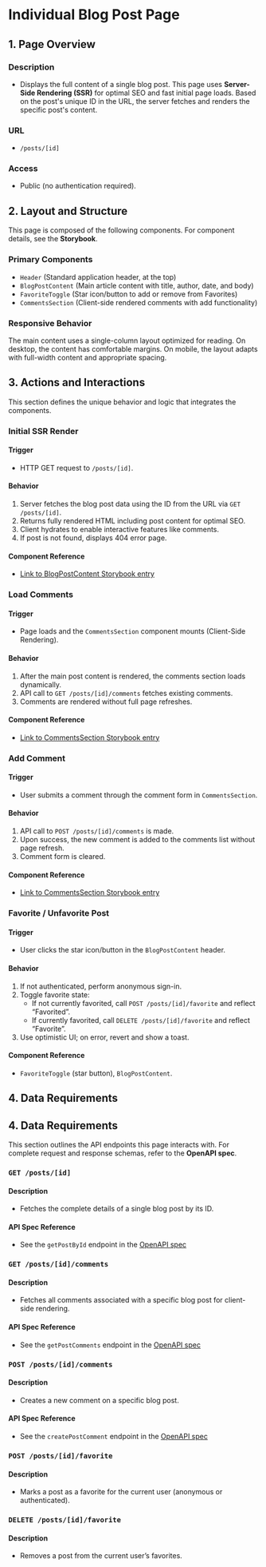 # Individual Blog Post Page

## 1. Page Overview

### Description
- Displays the full content of a single blog post. This page uses **Server-Side Rendering (SSR)** for optimal SEO and fast initial page loads. Based on the post's unique ID in the URL, the server fetches and renders the specific post's content.

### URL
- `/posts/[id]`

### Access
- Public (no authentication required).

## 2. Layout and Structure

This page is composed of the following components. For component details, see the **Storybook**.

### Primary Components
- `Header` (Standard application header, at the top)
- `BlogPostContent` (Main article content with title, author, date, and body)
- `FavoriteToggle` (Star icon/button to add or remove from Favorites)
- `CommentsSection` (Client-side rendered comments with add functionality)

### Responsive Behavior

The main content uses a single-column layout optimized for reading. On desktop, the content has comfortable margins. On mobile, the layout adapts with full-width content and appropriate spacing.

## 3. Actions and Interactions

This section defines the unique behavior and logic that integrates the components.

### Initial SSR Render

#### Trigger
- HTTP GET request to `/posts/[id]`.

#### Behavior
1. Server fetches the blog post data using the ID from the URL via `GET /posts/[id]`.
2. Returns fully rendered HTML including post content for optimal SEO.
3. Client hydrates to enable interactive features like comments.
4. If post is not found, displays 404 error page.

#### Component Reference
- [Link to BlogPostContent Storybook entry](https://storybook-link)

### Load Comments

#### Trigger
- Page loads and the `CommentsSection` component mounts (Client-Side Rendering).

#### Behavior
1. After the main post content is rendered, the comments section loads dynamically.
2. API call to `GET /posts/[id]/comments` fetches existing comments.
3. Comments are rendered without full page refreshes.

#### Component Reference
- [Link to CommentsSection Storybook entry](https://storybook-link)

### Add Comment

#### Trigger
- User submits a comment through the comment form in `CommentsSection`.

#### Behavior
1. API call to `POST /posts/[id]/comments` is made.
2. Upon success, the new comment is added to the comments list without page refresh.
3. Comment form is cleared.

#### Component Reference
- [Link to CommentsSection Storybook entry](https://storybook-link)

### Favorite / Unfavorite Post

#### Trigger
- User clicks the star icon/button in the `BlogPostContent` header.

#### Behavior
1. If not authenticated, perform anonymous sign-in.
2. Toggle favorite state:
   - If not currently favorited, call `POST /posts/[id]/favorite` and reflect “Favorited”.
   - If currently favorited, call `DELETE /posts/[id]/favorite` and reflect “Favorite”.
3. Use optimistic UI; on error, revert and show a toast.

#### Component Reference
- `FavoriteToggle` (star button), `BlogPostContent`.

## 4. Data Requirements

## 4. Data Requirements

This section outlines the API endpoints this page interacts with. For complete request and response schemas, refer to the **OpenAPI spec**.

### `GET /posts/[id]`

#### Description
- Fetches the complete details of a single blog post by its ID.

#### API Spec Reference
- See the `getPostById` endpoint in the [OpenAPI spec](https://link-to-your-openapi-spec)

### `GET /posts/[id]/comments`

#### Description
- Fetches all comments associated with a specific blog post for client-side rendering.

#### API Spec Reference
- See the `getPostComments` endpoint in the [OpenAPI spec](https://link-to-your-openapi-spec)

### `POST /posts/[id]/comments`

#### Description
- Creates a new comment on a specific blog post.

#### API Spec Reference
- See the `createPostComment` endpoint in the [OpenAPI spec](https://link-to-your-openapi-spec)

### `POST /posts/[id]/favorite`

#### Description
- Marks a post as a favorite for the current user (anonymous or authenticated).

### `DELETE /posts/[id]/favorite`

#### Description
- Removes a post from the current user’s favorites.
